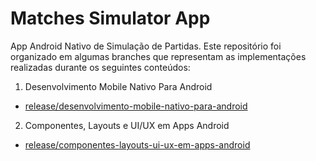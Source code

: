 # Matches Simulator App

App Android Nativo de Simulação de Partidas. Este repositório foi organizado em algumas branches que representam as implementações realizadas durante os seguintes conteúdos:

1. Desenvolvimento Mobile Nativo Para Android
- [release/desenvolvimento-mobile-nativo-para-android](https://github.com/gabscarlos/matches-simulator-app/tree/release/desenvolvimento-mobile-nativo-para-android)
2. Componentes, Layouts e UI/UX em Apps Android
- [release/componentes-layouts-ui-ux-em-apps-android](https://github.com/gabscarlos/matches-simulator-app/tree/release/componentes-layouts-ui-ux-em-apps-android)

